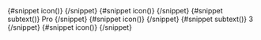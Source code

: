<Sidebar aclass='p-2'>
  <SidebarGroup>
    <SidebarItem label="Dashboard" href="/">
      {#snippet icon()}
        <ChartSolid
          class="h-5 w-5 text-gray-500 transition duration-75 group-hover:text-gray-900 dark:text-gray-400 dark:group-hover:text-white"
        />
      {/snippet}
    </SidebarItem>
    <SidebarItem label="Kanban" {spanclass}>
      {#snippet icon()}
        <GridSolid
          class="h-5 w-5 text-gray-500 transition duration-75 group-hover:text-gray-900 dark:text-gray-400 dark:group-hover:text-white"
        />
      {/snippet}
      {#snippet subtext()}
        <span
          class="ms-3 inline-flex items-center justify-center rounded-full bg-gray-200 px-2 text-sm font-medium text-gray-800 dark:bg-gray-700 dark:text-gray-300"
        >
          Pro
        </span>
      {/snippet}
    </SidebarItem>
    <SidebarItem label="Inbox" {spanclass}>
      {#snippet icon()}
        <MailBoxSolid
          class="h-5 w-5 text-gray-500 transition duration-75 group-hover:text-gray-900 dark:text-gray-400 dark:group-hover:text-white"
        />
      {/snippet}
      {#snippet subtext()}
        <span
          class="ms-3 inline-flex h-3 w-3 items-center justify-center rounded-full bg-primary-200 p-3 text-sm font-medium text-primary-600 dark:bg-primary-900 dark:text-primary-200"
        >
          3
        </span>
      {/snippet}
    </SidebarItem>
    <SidebarItem label="Sidebar" href="/sidebar">
      {#snippet icon()}
        <UserSolid
          class="h-5 w-5 text-gray-500 transition duration-75 group-hover:text-gray-900 dark:text-gray-400 dark:group-hover:text-white"
        />
      {/snippet}
    </SidebarItem>
  </SidebarGroup>
</Sidebar>
